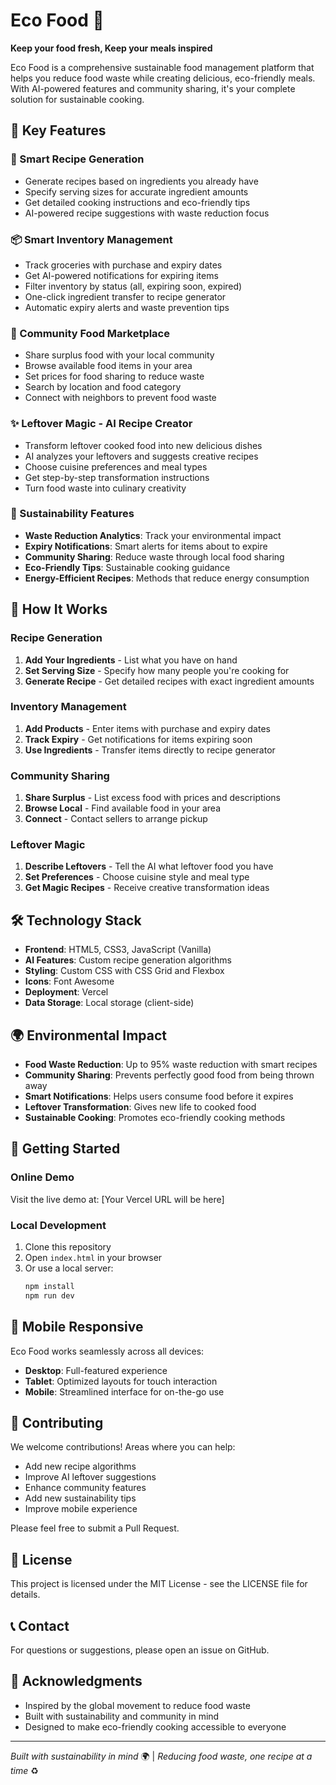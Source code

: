 # Eco Food 🌱

**Keep your food fresh, Keep your meals inspired**

Eco Food is a comprehensive sustainable food management platform that helps you reduce food waste while creating delicious, eco-friendly meals. With AI-powered features and community sharing, it's your complete solution for sustainable cooking.

## 🚀 Key Features

### 🥗 Smart Recipe Generation
- Generate recipes based on ingredients you already have
- Specify serving sizes for accurate ingredient amounts
- Get detailed cooking instructions and eco-friendly tips
- AI-powered recipe suggestions with waste reduction focus

### 📦 Smart Inventory Management
- Track groceries with purchase and expiry dates
- Get AI-powered notifications for expiring items
- Filter inventory by status (all, expiring soon, expired)
- One-click ingredient transfer to recipe generator
- Automatic expiry alerts and waste prevention tips

### 🤝 Community Food Marketplace
- Share surplus food with your local community
- Browse available food items in your area
- Set prices for food sharing to reduce waste
- Search by location and food category
- Connect with neighbors to prevent food waste

### ✨ Leftover Magic - AI Recipe Creator
- Transform leftover cooked food into new delicious dishes
- AI analyzes your leftovers and suggests creative recipes
- Choose cuisine preferences and meal types
- Get step-by-step transformation instructions
- Turn food waste into culinary creativity

### 🌱 Sustainability Features
- **Waste Reduction Analytics**: Track your environmental impact
- **Expiry Notifications**: Smart alerts for items about to expire
- **Community Sharing**: Reduce waste through local food sharing
- **Eco-Friendly Tips**: Sustainable cooking guidance
- **Energy-Efficient Recipes**: Methods that reduce energy consumption

## 🎯 How It Works

### Recipe Generation
1. **Add Your Ingredients** - List what you have on hand
2. **Set Serving Size** - Specify how many people you're cooking for
3. **Generate Recipe** - Get detailed recipes with exact ingredient amounts

### Inventory Management
1. **Add Products** - Enter items with purchase and expiry dates
2. **Track Expiry** - Get notifications for items expiring soon
3. **Use Ingredients** - Transfer items directly to recipe generator

### Community Sharing
1. **Share Surplus** - List excess food with prices and descriptions
2. **Browse Local** - Find available food in your area
3. **Connect** - Contact sellers to arrange pickup

### Leftover Magic
1. **Describe Leftovers** - Tell the AI what leftover food you have
2. **Set Preferences** - Choose cuisine style and meal type
3. **Get Magic Recipes** - Receive creative transformation ideas

## 🛠️ Technology Stack

- **Frontend**: HTML5, CSS3, JavaScript (Vanilla)
- **AI Features**: Custom recipe generation algorithms
- **Styling**: Custom CSS with CSS Grid and Flexbox
- **Icons**: Font Awesome
- **Deployment**: Vercel
- **Data Storage**: Local storage (client-side)

## 🌍 Environmental Impact

- **Food Waste Reduction**: Up to 95% waste reduction with smart recipes
- **Community Sharing**: Prevents perfectly good food from being thrown away
- **Smart Notifications**: Helps users consume food before it expires
- **Leftover Transformation**: Gives new life to cooked food
- **Sustainable Cooking**: Promotes eco-friendly cooking methods

## 🚀 Getting Started

### Online Demo
Visit the live demo at: [Your Vercel URL will be here]

### Local Development

1. Clone this repository
2. Open `index.html` in your browser
3. Or use a local server:
   ```bash
   npm install
   npm run dev
   ```

## 📱 Mobile Responsive

Eco Food works seamlessly across all devices:
- **Desktop**: Full-featured experience
- **Tablet**: Optimized layouts for touch interaction
- **Mobile**: Streamlined interface for on-the-go use

## 🤝 Contributing

We welcome contributions! Areas where you can help:
- Add new recipe algorithms
- Improve AI leftover suggestions
- Enhance community features
- Add new sustainability tips
- Improve mobile experience

Please feel free to submit a Pull Request.

## 📄 License

This project is licensed under the MIT License - see the LICENSE file for details.

## 📞 Contact

For questions or suggestions, please open an issue on GitHub.

## 🙏 Acknowledgments

- Inspired by the global movement to reduce food waste
- Built with sustainability and community in mind
- Designed to make eco-friendly cooking accessible to everyone

---

*Built with sustainability in mind* 🌍 | *Reducing food waste, one recipe at a time* ♻️